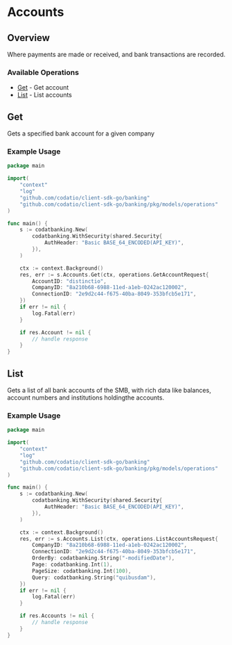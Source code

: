 # Accounts

## Overview

Where payments are made or received, and bank transactions are recorded.

### Available Operations

* [Get](#get) - Get account
* [List](#list) - List accounts

## Get

Gets a specified bank account for a given company

### Example Usage

```go
package main

import(
	"context"
	"log"
	"github.com/codatio/client-sdk-go/banking"
	"github.com/codatio/client-sdk-go/banking/pkg/models/operations"
)

func main() {
    s := codatbanking.New(
        codatbanking.WithSecurity(shared.Security{
            AuthHeader: "Basic BASE_64_ENCODED(API_KEY)",
        }),
    )

    ctx := context.Background()
    res, err := s.Accounts.Get(ctx, operations.GetAccountRequest{
        AccountID: "distinctio",
        CompanyID: "8a210b68-6988-11ed-a1eb-0242ac120002",
        ConnectionID: "2e9d2c44-f675-40ba-8049-353bfcb5e171",
    })
    if err != nil {
        log.Fatal(err)
    }

    if res.Account != nil {
        // handle response
    }
}
```

## List

Gets a list of all bank accounts of the SMB, with rich data like balances, account numbers and institutions holdingthe accounts.

### Example Usage

```go
package main

import(
	"context"
	"log"
	"github.com/codatio/client-sdk-go/banking"
	"github.com/codatio/client-sdk-go/banking/pkg/models/operations"
)

func main() {
    s := codatbanking.New(
        codatbanking.WithSecurity(shared.Security{
            AuthHeader: "Basic BASE_64_ENCODED(API_KEY)",
        }),
    )

    ctx := context.Background()
    res, err := s.Accounts.List(ctx, operations.ListAccountsRequest{
        CompanyID: "8a210b68-6988-11ed-a1eb-0242ac120002",
        ConnectionID: "2e9d2c44-f675-40ba-8049-353bfcb5e171",
        OrderBy: codatbanking.String("-modifiedDate"),
        Page: codatbanking.Int(1),
        PageSize: codatbanking.Int(100),
        Query: codatbanking.String("quibusdam"),
    })
    if err != nil {
        log.Fatal(err)
    }

    if res.Accounts != nil {
        // handle response
    }
}
```
